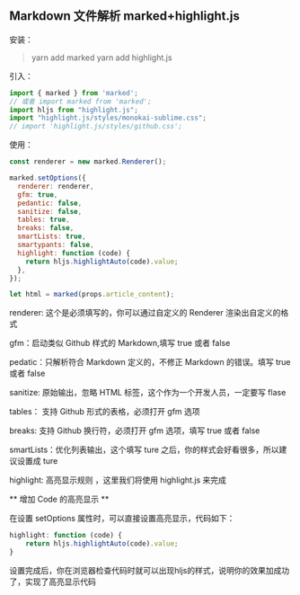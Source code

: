 ## Markdown 文件解析 marked+highlight.js

安装：
> yarn add marked
> yarn add highlight.js

引入：
```jsx
import { marked } from 'marked'; 
// 或者 import marked from 'marked';
import hljs from "highlight.js";
import "highlight.js/styles/monokai-sublime.css";
// import 'highlight.js/styles/github.css';
```

使用：

```js
const renderer = new marked.Renderer();

marked.setOptions({
  renderer: renderer,
  gfm: true,
  pedantic: false,
  sanitize: false,
  tables: true,
  breaks: false,
  smartLists: true,
  smartypants: false,
  highlight: function (code) {
    return hljs.highlightAuto(code).value;
  },
});

let html = marked(props.article_content);
```

renderer: 这个是必须填写的，你可以通过自定义的 Renderer 渲染出自定义的格式

gfm：启动类似 Github 样式的 Markdown,填写 true 或者 false

pedatic：只解析符合 Markdown 定义的，不修正 Markdown 的错误。填写 true 或者 false

sanitize: 原始输出，忽略 HTML 标签，这个作为一个开发人员，一定要写 flase

tables： 支持 Github 形式的表格，必须打开 gfm 选项

breaks: 支持 Github 换行符，必须打开 gfm 选项，填写 true 或者 false

smartLists：优化列表输出，这个填写 ture 之后，你的样式会好看很多，所以建议设置成 ture

highlight: 高亮显示规则 ，这里我们将使用 highlight.js 来完成

** 增加 Code 的高亮显示 **

在设置 setOptions 属性时，可以直接设置高亮显示，代码如下：

```js
highlight: function (code) {
    return hljs.highlightAuto(code).value;
}
```

设置完成后，你在浏览器检查代码时就可以出现hljs的样式，说明你的效果加成功了，实现了高亮显示代码
